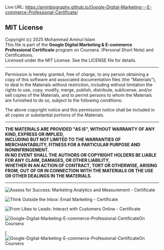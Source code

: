        
Live URL:  https://aminbiography.github.io/Google-Digital-Marketing---E-commerce-Professional-Certificate/  

  
## MIT License

Copyright (c) 2025 Mohammad Aminul Islam  
This file is part of the **Google Digital Marketing & E-commerce Professional Certificate** program on Coursera. (Personal Short Note) and Certifications.  
Licensed under the MIT License. See the LICENSE file for details.

---

Permission is hereby granted, free of charge, to any person obtaining a copy of this software and associated documentation files (the "Materials"), to deal in the Materials without restriction, including without limitation the rights to use, copy, modify, merge, publish, distribute, sublicense, and/or sell copies of the Materials, and to permit persons to whom the Materials are furnished to do so, subject to the following conditions:

The above copyright notice and this permission notice shall be included in all copies or substantial portions of the Materials.

---

**THE MATERIALS ARE PROVIDED "AS IS", WITHOUT WARRANTY OF ANY KIND, EXPRESS OR IMPLIED,**  
**INCLUDING BUT NOT LIMITED TO THE WARRANTIES OF MERCHANTABILITY, FITNESS FOR A PARTICULAR PURPOSE AND NONINFRINGEMENT.**  
**IN NO EVENT SHALL THE AUTHORS OR COPYRIGHT HOLDERS BE LIABLE FOR ANY CLAIM, DAMAGES, OR OTHER LIABILITY,**  
**WHETHER IN AN ACTION OF CONTRACT, TORT OR OTHERWISE, ARISING FROM, OUT OF OR IN CONNECTION WITH THE MATERIALS OR THE USE OR OTHER DEALINGS IN THE MATERIALS.**

---

![Assess for Success: Marketing Analytics and Measurement - Certificate](https://s3.amazonaws.com/coursera_assets/meta_images/generated/CERTIFICATE_LANDING_PAGE/CERTIFICATE_LANDING_PAGE~0I5E517V4Y4I/CERTIFICATE_LANDING_PAGE~0I5E517V4Y4I.jpeg)


![Think Outside the Inbox: Email Marketing - Certificate](https://s3.amazonaws.com/coursera_assets/meta_images/generated/CERTIFICATE_LANDING_PAGE/CERTIFICATE_LANDING_PAGE~W7N316Z5PPW0/CERTIFICATE_LANDING_PAGE~W7N316Z5PPW0.jpeg)


![From Likes to Leads: Interact with Customers Online - Certificate](https://s3.amazonaws.com/coursera_assets/meta_images/generated/CERTIFICATE_LANDING_PAGE/CERTIFICATE_LANDING_PAGE~DY8AZPSZ2IFX/CERTIFICATE_LANDING_PAGE~DY8AZPSZ2IFX.jpeg) 


![Google-Digital-Marketing-E-commerce-Professional-CertificateOn Coursera](https://s3.amazonaws.com/coursera_assets/meta_images/generated/CERTIFICATE_LANDING_PAGE/CERTIFICATE_LANDING_PAGE~R6WC4ERTOLBG/CERTIFICATE_LANDING_PAGE~R6WC4ERTOLBG.jpeg)

[![Google-Digital-Marketing-E-commerce-Professional-CertificateOn Coursera](https://s3.amazonaws.com/coursera_assets/meta_images/generated/CERTIFICATE_LANDING_PAGE/CERTIFICATE_LANDING_PAGE~116E1PKCVKWR/CERTIFICATE_LANDING_PAGE~116E1PKCVKWR.jpeg) 
